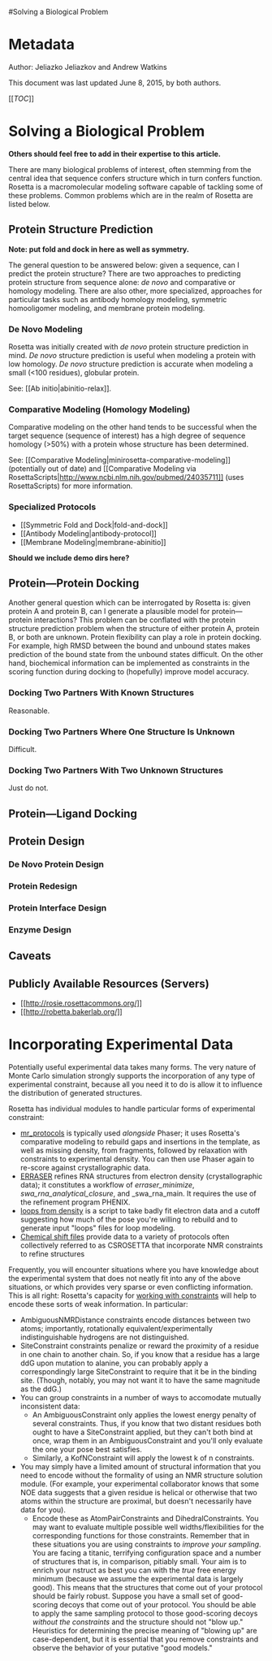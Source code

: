 #Solving a Biological Problem

Metadata
========

Author: Jeliazko Jeliazkov and Andrew Watkins 

This document was last updated June 8, 2015, by both authors.

[[_TOC_]]

Solving a Biological Problem
=============

**Others should feel free to add in their expertise to this article.**

There are many biological problems of interest, often stemming from the central idea that sequence confers structure which in turn confers function.
Rosetta is a macromolecular modeling software capable of tackling some of these problems.
Common problems which are in the realm of Rosetta are listed below.

## Protein Structure Prediction

**Note: put fold and dock in here as well as symmetry.**

The general question to be answered below: given a sequence, can I predict the protein structure?
There are two approaches to predicting protein structure from sequence alone: _de novo_ and comparative or homology modeling.
There are also other, more specialized, approaches for particular tasks such as antibody homology modeling, symmetric homooligomer modeling, and membrane protein modeling.

### De Novo Modeling

Rosetta was initially created with _de novo_ protein structure prediction in mind.
_De novo_ structure prediction is useful when modeling a protein with low homology. 
_De novo_ structure prediction is accurate when modeling a small (<100 residues), globular protein.

See: [[Ab initio|abinitio-relax]].

### Comparative Modeling (Homology Modeling)

Comparative modeling on the other hand tends to be successful when the target sequence (sequence of interest) has a high degree of sequence homology (>50%) with a protein whose structure has been determined.

See: [[Comparative Modeling|minirosetta-comparative-modeling]] (potentially out of date) and [[Comparative Modeling via RosettaScripts|http://www.ncbi.nlm.nih.gov/pubmed/24035711]] (uses RosettaScripts) for more information.

### Specialized Protocols

* [[Symmetric Fold and Dock|fold-and-dock]]
* [[Antibody Modeling|antibody-protocol]]
* [[Membrane Modeling|membrane-abinitio]]

**Should we include demo dirs here?**

## Protein—Protein Docking

Another general question which can be interrogated by Rosetta is: given protein A and protein B, can I generate a plausible model for protein—protein interactions?
This problem can be conflated with the protein structure prediction problem when the structure of either protein A, protein B, or both are unknown.
Protein flexibility can play a role in protein docking. 
For example, high RMSD between the bound and unbound states makes prediction of the bound state from the unbound states difficult. 
On the other hand, biochemical information can be implemented as constraints in the scoring function during docking to (hopefully) improve model accuracy.

### Docking Two Partners With Known Structures

Reasonable.

### Docking Two Partners Where One Structure Is Unknown

Difficult.

### Docking Two Partners With Two Unknown Structures 

Just do not.

## Protein—Ligand Docking

## Protein Design

### De Novo Protein Design

### Protein Redesign

### Protein Interface Design

### Enzyme Design

## Caveats

## Publicly Available Resources (Servers)

* [[http://rosie.rosettacommons.org/]]
* [[http://robetta.bakerlab.org/]]

Incorporating Experimental Data
==========

Potentially useful experimental data takes many forms.
The very nature of Monte Carlo simulation strongly supports the incorporation of any type of experimental constraint, because all you need it to do is allow it to influence the distribution of generated structures.

Rosetta has individual modules to handle particular forms of experimental constraint:

* [mr_protocols](application_documentation/mr-protocols) is typically used _alongside_ Phaser; it uses Rosetta's comparative modeling to rebuild gaps and insertions in the template, as well as missing density, from fragments, followed by relaxation with constraints to experimental density.
You can then use Phaser again to re-score against crystallographic data.
* [ERRASER](application_documentation/erraser) refines RNA structures from electron density (crystallographic data); it constitutes a workflow of _erraser_minimize_, _swa_rna_analytical_closure_, and _swa_rna_main.
It requires the use of the refinement program PHENIX.
* [loops from density](application_documentation/loops-from-density) is a script to take badly fit electron data and a cutoff suggesting how much of the pose you're willing to rebuild and to generate input "loops" files for loop modeling. 
* [Chemical shift files](rosetta_basics/chemical-shift-file) provide data to a variety of protocols often collectively referred to as CSROSETTA that incorporate NMR constraints to refine structures

Frequently, you will encounter situations where you have knowledge about the experimental system that does not neatly fit into any of the above situations, or which provides very sparse or even conflicting information.
This is all right: Rosetta's capacity for [working with constraints](rosetta_basics/constraint-file) will help to encode these sorts of weak information.
In particular:
* AmbiguousNMRDistance constraints encode distances between two atoms; importantly, rotationally equivalent/experimentally indistinguishable hydrogens are not distinguished.
* SiteConstraint constraints penalize or reward the proximity of a residue in one chain to another chain.
So, if you know that a residue has a large ddG upon mutation to alanine, you can probably apply a correspondingly large SiteConstraint to require that it be in the binding site.
(Though, notably, you may not want it to have the same magnitude as the ddG.)
* You can group constraints in a number of ways to accomodate mutually inconsistent data:
    * An AmbiguousConstraint only applies the lowest energy penalty of several constraints.
Thus, if you know that two distant residues both ought to have a SiteConstraint applied, but they can't both bind at once, wrap them in an AmbiguousConstraint and you'll only evaluate the one your pose best satisfies.
    * Similarly, a KofNConstraint will apply the lowest k of n constraints.
* You may simply have a limited amount of structural information that you need to encode without the formality of using an NMR structure solution module.
(For example, your experimental collaborator knows that some NOE data suggests that a given residue is helical or otherwise that two atoms within the structure are proximal, but doesn't necessarily have data for you).
    * Encode these as AtomPairConstraints and DihedralConstraints.
	You may want to evaluate multiple possible well widths/flexibilities for the corresponding functions for those constraints.
Remember that in these situations you are using constraints to _improve your sampling_.
You are facing a titanic, terrifying configuration space and a number of structures that is, in comparison, pitiably small.
Your aim is to enrich your nstruct as best you can with the _true_ free energy minimum (because we assume the experimental data is largely good).
This means that the structures that come out of your protocol should be fairly robust.
Suppose you have a small set of good-scoring decoys that come out of your protocol.
You should be able to apply the same sampling protocol to those good-scoring decoys _without the constraints_ and the structure should not "blow up."
Heuristics for determining the precise meaning of "blowing up" are case-dependent, but it is essential that you remove constraints and observe the behavior of your putative "good models." 
